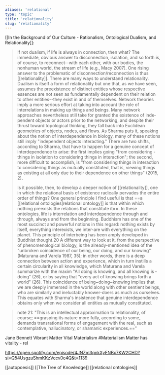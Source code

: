```yaml
---
aliases: 'relational'
type: 'topic'
title: 'relationality'
slug: 'relationality'
---
```


[[In the Background of Our Culture - Rationalism, Ontological Dualism, and Relationality]]:
>If not dualism, if life is always in connection, then what? The immediate, obvious answer to disconnection, isolation, and so forth is, of course, to reconnect--­with each other, with our bodies, the nonhuman world, the stream of life (e.g., Macy 2007). One rising answer to the problematic of disconnection/reconnection is thus [[relationality]]. ­There are many ways to understand relationality. Dualism is itself a form of relationality but one that, as we have seen, assumes the preexistence of distinct entities whose respective essences are not seen as fundamentally dependent on their relation to other entities--­they exist in and of themselves. Network theories imply a more serious effort at taking into account the role of interrelations in making up ­things and beings. Many network approaches nevertheless still take for granted the existence of inde­pen­dent objects or actors prior to the networking, and despite their thrust ­toward topological thinking, they fall back into Euclidean geometries of objects, nodes, and flows. As Sharma puts it, speaking about the ­notion of interdependence in biology, many of ­these notions still imply "in­de­pen­dent objects interacting." ­There are two shifts, according to Sharma, that have to happen for a genuine concept of interdependence to arise: the first implies going "from considering ­things in isolation to considering ­things in interaction"; the second, more difficult to accomplish, is "from considering ­things in interaction to considering ­things as mutually constituted, that is, viewing ­things as existing at all only due to their dependence on other ­things" (2015, 2).
>
>Is it pos­si­ble, then, to develop a deeper notion of [[relationality]], one in which the relational basis of existence radically pervades the entire order of t­hings? One general princip­le I find useful is that ==a [[relational ontologies|relational ontology]] is that within which nothing preexists the relations that constitute it==. In t­hese ontologies, life is interrelation and interdependence through and through, always and from the beginning. Buddhism has one of the most succinct and power­ful notions in this regard: nothing exists by itself, every­thing interexists, we inter-are with every­thing on the planet. This princip­le of interbeing has been amply developed in Buddhist thought.20 A dif­fer­ent way to look at it, from the perspective of phenomenological biology, is the already-­mentioned idea of the "unbroken coincidence of our being, our doing, and our knowing" (Maturana and Varela 1987, 35); in other words, ­there is a deep connection between action and experience, which in turn instills a certain circularity in all knowledge, which Maturana and Varela summarize with the maxim "All ­doing is knowing, and all knowing is ­doing" (26), or by saying that "­every act of knowing brings forth a world" (26). This coincidence of being~­doing~knowing implies that we are deeply immersed in the world along with other sentient beings, who are similarly and ineluctably knower-­doers as much as ourselves. This equates with Sharma's insistence that genuine interdependence obtains only when we consider all entities as mutually constituted.

>note 21: "This is an intellectual approximation to relationality, of course; ==grasping its nature more fully, according to some, demands transrational forms of engagement with the real, such as contemplative, hallucinatory, or shamanic experiences.=="

Jane Bennett Vibrant Matter 
Vital Materialism #Materialism
Matter has vitality - rel

https://open.spotify.com/episode/4JNZm3qnkXyENBx7KW2CHD?si=Q54UsgzuShmKKzVccv0c4Q&t=1139

[[autopoesis]] [[The Tree of Knowledge]]
[[relational ontologies]]